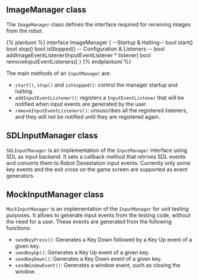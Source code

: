 ## ImageManager class
The `ImageManager` class defines the interface required for receiving images from the robot.

{% plantuml %}
interface ImageManager {
--Startup & Halting--
bool start()
bool stop()
bool isStopped()
-- Configuration & Listeners --
bool addImageEventListener(InputEventListener * listener)
bool removeInputEventListeners()
}
{% endplantuml %}

The main methods of an `InputManager` are: 
* `start()`, `stop()` and `isStopped()`: control the manager startup and halting.
* `addInputEventListener()`: registers a `InputEventListener` that will be notified when input events are generated by the user.
* `removeInputEventListeners()`: unsuscribes all the registered listeners, and they will not be notified until they are registered again.


## SDLInputManager class
`SDLInputManager` is an implementation of the `InputManager` interface using SDL as input backend. It sets a callback method that retrives SDL events and converts them to Robot Devastation input events. Currently only some key events and the exit cross on the game screen are supported as event generators.

## MockInputManager class
`MockInputManager` is an implementation of the `InputManager` for unit testing purposes.
It allows to generate input events from the testing code, without the need for a user. These events are generated from the following functions:
 
* `sendKeyPress()`: Generates a Key Down followed by a Key Up event of a given key.
* `sendKeyUp()`: Generates a Key Up event of a given key.
* `sendKeyDown()`: Generates a Key Down event of a given key.
* `sendWindowEvent()`: Generates a window event, such as closing the window.


